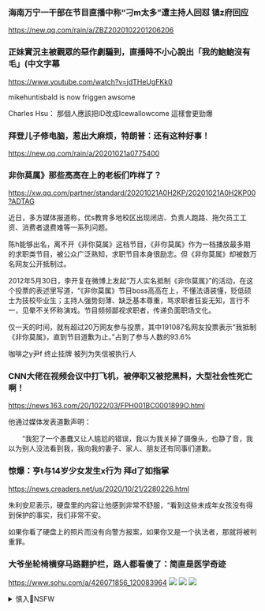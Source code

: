 ### 海南万宁一干部在节目直播中称“刁m太多”遭主持人回怼 镇z府回应
https://new.qq.com/rain/a/ZBZ2020102201206206

### 正妹實況主被觀眾的惡作劇騙到，直播時不小心說出「我的鮑鮑沒有毛」(中文字幕
https://www.youtube.com/watch?v=jdTHeUgFKk0

mikehuntisbald is now friggen awsome

Charles Hsu：
那個人應該把ID改成Icewallowcome
這樣會更勁爆

### 拜登儿子修电脑，惹出大麻烦，特朗普：还有这种好事！
https://new.qq.com/rain/a/20201021a0775400

### 非你莫属》那些高高在上的老板们咋样了？
https://xw.qq.com/partner/standard/20201021A0H2KP/20201021A0H2KP00?ADTAG

近日，多方媒体报道称，优s教育多地校区出现闭店、负责人跑路、拖欠员工工资、消费者退费难等一系列问题。

陈h能够出名，离不开《非你莫属》这档节目，《非你莫属》作为一档播放最多期的求职类节目，被公众广泛熟知，求职节目本身很励志。但《非你莫属》却被数万名网友公开抵制过。

2012年5月30日，李开复在微博上发起“万人实名抵制《非你莫属》”的活动，在这个投票的表述里写道，“《非你莫属》节目boss高高在上，不懂法语装懂，贬低硕士为技校毕业生；主持人强势刻薄、缺乏基本尊重，骂求职者狂妄无知，言行不一，见晕不关怀称演戏。节目频频鄙视求职者，传递负面职场文化。

仅一天的时间，就有超过20万网友参与投票，其中191087名网友投票表示“我抵制《非你莫属》，直到节目道歉为止。”占到了参与人数的93.6%

咖啡之y尹f
终止挂牌 被列为失信被执行人

### CNN大佬在视频会议中打飞机，被停职又被挖黑料，大型社会性死亡啊！
https://news.163.com/20/1022/03/FPH001BC0001899O.html

他通过媒体发表道歉声明：

　　“我犯了一个愚蠢又让人尴尬的错误，我以为我关掉了摄像头，也静了音，我以为别人没法看到我，我向我的妻子、家人、朋友还有同事们道歉。

### 惊爆：亨t与14岁少女发生x行为 拜d了如指掌
https://news.creaders.net/us/2020/10/21/2280226.html

朱利安尼表示，硬盘里的内容让他感到非常不舒服，“看到这些未成年女孩没有得到保护的事实，我们非常不安。

如果你看了硬盘上的照片而没有向警方报案，如果你又是一个执法者，那就将被判重罪。

### 大爷坐轮椅横穿马路翻护栏，路人都看傻了：简直是医学奇迹
https://www.sohu.com/a/426071856_120083964
![](http://p6.itc.cn/images01/20201020/8ac0281157824594afe52bb67c4d8bea.png)
![](http://p3.itc.cn/images01/20201020/8060e1e994c84ac68fd009ba14199fae.png)
![](http://p6.itc.cn/images01/20201020/a53557591e054b449a897ff9a94ffe41.png)

<details><summary>慎入🔞NSFW</summary>

Not Safe For Work
![](https://upload.wikimedia.org/wikipedia/commons/thumb/d/d3/Biohazard_Symbol_Specification.png/210px-Biohazard_Symbol_Specification.png)

<details><summary><b>风险自理Use At Your Own Risk🈲</summary>

### 沉雁：能连连赶走书记的校长，一定是一个好校长
https://2newcenturynet.blogspot.com/2020/10/blog-post_819.html

1月30日，我写了一篇《相较钟南s，我更喜欢张文h》，我就像捅了马窝蜂，我成了左右的公敌。

### 从检察g到维q律师，从“改g派”到“绝望派
https://cn.nytimes.com/china/20201020/china-prosecutor-lawyer/

她最近在广州郊区农村海鸥岛的家中接受电话采访时说。“很多人看到这个体z的强大，我只看到它的脆弱。

她建立了令人生畏的口碑，高效地将数百个谋杀犯、小偷和毒贩定罪。

那段经历让她对这个z度的缺陷有了深刻的理解。法庭明显偏向j察和检察g，y案司空见惯。

在她看来，这证明g产d控制的体z再也不能容忍哪怕是最忠诚的批评者。

其实我获得的自由是原来你在体z难以想像的自由，”杨b说。

</details>
</details>

